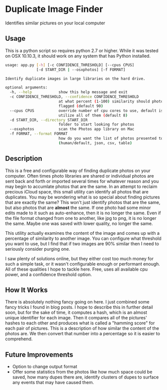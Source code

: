 # Duplicate Image Finder
Identifies similar pictures on your local computer

## Usage
This is a python script so requires python 2.7 or higher. While it was tested on OSX 10.10.3, it should work on any system that has Python installed.

```sh
usage: app.py [-h] [-c CONFIDENCE_THRESHOLD] [--cpus CPUS]
              [-d START_DIR | --osxphotos] [-f FORMAT]

Identify duplicate images in large libraries on the hard drive.

optional arguments:
  -h, --help            show this help message and exit
  -c CONFIDENCE_THRESHOLD, --confidence CONFIDENCE_THRESHOLD
                        at what percent (1-100) similarity should photos be
                        flagged (default 90)
  --cpus CPUS           override number of cpu cores to use, default is to
                        utilize all of them (default 8)
  -d START_DIR, --directory START_DIR
                        folder to start looking for photos
  --osxphotos           scan the Photos app library on Mac
  -f FORMAT, --format FORMAT
                        how do you want the list of photos presented to you
                        (human/default, json, csv, table)
```

## Description

This is a free and configurable way of finding duplicate photos on your computer. Often times photo libraries are shared or individual photos are sent back and forth or imported several times for whatever reason and you may begin to accumlate photos that are the same. In an attempt to reclaim precious iCloud space, this small utility can identify all photos that are duplicates. You may be wondering what is so special about finding pictures that are exactly the same? This won't just identify photos that are the same, but also photos that are **almost** the same. If one photo had some minor edits made to it such as auto-enhance, then it is no longer the same. Even if the file format changed from one to another, like jpg to png, it is no longer the same. Maybe one was saved with lower quality, no longer the same.

This utility actually examines the content of the image and comes up with a percentage of similarity to another image. You can configure what threshold you want to use, but I find that if two images are 90% similar then I need to seriously consider purging one.

I saw plenty of solutions online, but they either cost too much money for such a simple task, or it wasn't configurable enough or performant enough. All of these qualities I hope to tackle here. Free, uses all available cpu power, and a confidence threshold option.

## How It Works
There is absolutely nothing fancy going on here. I just combined some fancy tricks I found in blog posts. I hope to describe this in further detail soon, but for the sake of time, it computes a hash, which is an almost unique identifier for each image. Then it compares all of the pictures' hashes to each other and produces what is called a "hamming score" for each pair of pictures. This is a description of how similar the content of the photos are. We then convert that number into a percentage so it is easier to comprehend.

## Future Improvements
* Option to change output format
* Offer some statistics from the photos like how much space could be saved, how many dupes there are, identify clusters of dupes to surface any events that may have caused them.
